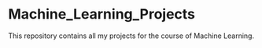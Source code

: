 # Machine_Learning_Projects
This repository contains all my projects for the course of Machine Learning.
